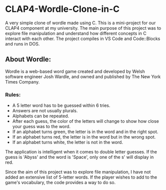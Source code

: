 # CLAP4-Wordle-Clone-in-C
A very simple clone of wordle made using C. This is a mini-project for our CLAP4 component at my university. The main purpose of this project was to explore file manipulation and understand how different concepts in C interact with each other. 
The project compiles in VS Code and Code::Blocks and runs in DOS.

## About Wordle:
Wordle is a web-based word game created and developed by Welsh software engineer Josh Wardle, and owned and published by The New York Times Company.

### Rules:
 - A 5 letter word has to be guessed within 6 tries.
 - Answers are not usually plurals.
 - Alphabets can be repeated.
 - After each guess, the color of the letters will change to show how close your guess was to the word.
 - If an alphabet turns green, the letter is in the word and in the right spot.
 - If an alphabet turns red, the letter is in the word but in the wrong spot.
 - If an alphabet turns white, the letter is not in the word.

The application is intelligent when it comes to double letter guesses. If the guess is 'Abyss' and the word is 'Space', only one of the s' will display in red. 

Since the aim of this project was to explore file manipulation, I have not added an extensive list of 5-letter words. If the player wishes to add to the game's vocabulary, the code provides a way to do so.



